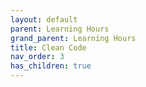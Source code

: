 ```yaml
---
layout: default
parent: Learning Hours
grand_parent: Learning Hours
title: Clean Code
nav_order: 3
has_children: true
---
```



